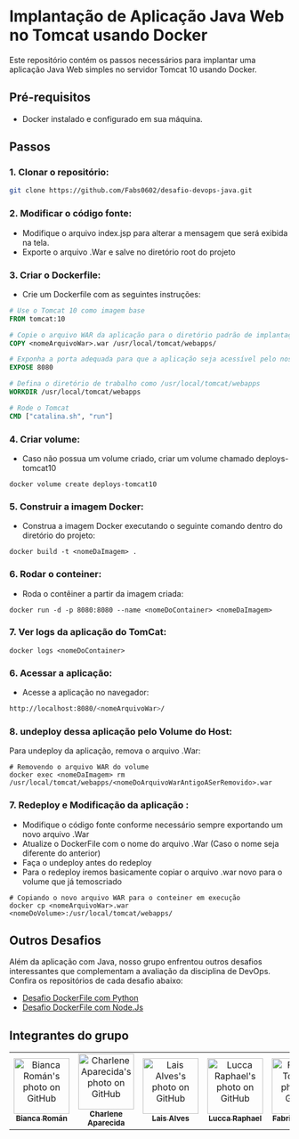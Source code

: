 # Implantação de Aplicação Java Web no Tomcat usando Docker

Este repositório contém os passos necessários para implantar uma aplicação Java Web simples no servidor Tomcat 10 usando Docker.

## Pré-requisitos

- Docker instalado e configurado em sua máquina.

## Passos

### 1. Clonar o repositório:

```bash
git clone https://github.com/Fabs0602/desafio-devops-java.git
````
### 2. Modificar o código fonte:
- Modifique o arquivo index.jsp para alterar a mensagem que será exibida na tela.
- Exporte o arquivo .War e salve no diretório root do projeto
  
### 3. Criar o Dockerfile:
- Crie um Dockerfile com as seguintes instruções:
````dockerfile
# Use o Tomcat 10 como imagem base
FROM tomcat:10

# Copie o arquivo WAR da aplicação para o diretório padrão de implantação do Tomcat
COPY <nomeArquivoWar>.war /usr/local/tomcat/webapps/

# Exponha a porta adequada para que a aplicação seja acessível pelo nosso Host
EXPOSE 8080

# Defina o diretório de trabalho como /usr/local/tomcat/webapps
WORKDIR /usr/local/tomcat/webapps

# Rode o Tomcat
CMD ["catalina.sh", "run"]
````

### 4. Criar volume:
- Caso não possua um volume criado, criar um volume chamado deploys-tomcat10
````docker
docker volume create deploys-tomcat10
````

### 5. Construir a imagem Docker:
- Construa a imagem Docker executando o seguinte comando dentro do diretório do projeto:
````docker
docker build -t <nomeDaImagem> .
````

### 6. Rodar o conteiner:
- Roda o contêiner a partir da imagem criada:
````docker
docker run -d -p 8080:8080 --name <nomeDoContainer> <nomeDaImagem>
````

### 7. Ver logs da aplicação do TomCat:
````docker
docker logs <nomeDoContainer>
````

### 6. Acessar a aplicação:
- Acesse a aplicação no navegador:
````bash
http://localhost:8080/<nomeArquivoWar>/
````

###  8. undeploy dessa aplicação pelo Volume do Host:
Para undeploy da aplicação, remova o arquivo .War:
````docker
# Removendo o arquivo WAR do volume
docker exec <nomeDaImagem> rm /usr/local/tomcat/webapps/<nomeDoArquivoWarAntigoASerRemovido>.war
````

### 7. Redeploy e Modificação da aplicação :
- Modifique o código fonte conforme necessário sempre exportando um novo arquivo .War
- Atualize o DockerFile com o nome do arquivo .War (Caso o nome seja diferente do anterior)
- Faça o undeploy antes do redeploy
- Para o redeploy iremos basicamente copiar o arquivo .war novo para o volume que já temoscriado
  
````docker
# Copiando o novo arquivo WAR para o conteiner em execução
docker cp <nomeArquivoWar>.war <nomeDoVolume>:/usr/local/tomcat/webapps/
````

## Outros Desafios
Além da aplicação com Java, nosso grupo enfrentou outros desafios interessantes que complementam a avaliação da disciplina de DevOps. Confira os repositórios de cada desafio abaixo:
- [Desafio DockerFile com Python](https://github.com/laiscrz/desafio-devops-python)
- [Desafio DockerFile com Node.Js](https://github.com/biancaroman/desafio-devops-nodejs)


## Integrantes do grupo
<table>
  <tr>
        <td align="center">
      <a href="https://github.com/biancaroman">
        <img src="https://avatars.githubusercontent.com/u/128830935?v=4" width="100px;" border-radius='50%' alt="Bianca Román's photo on GitHub"/><br>
        <sub>
          <b>Bianca Román</b>
        </sub>
      </a>
    </td>
    <td align="center">
      <a href="https://github.com/charlenefialho">
        <img src="https://avatars.githubusercontent.com/u/94643076?v=4" width="100px;" border-radius='50%' alt="Charlene Aparecida's photo on GitHub"/><br>
        <sub>
          <b>Charlene Aparecida</b>
        </sub>
      </a>
    </td>
    <td align="center">
      <a href="https://github.com/laiscrz">
        <img src="https://avatars.githubusercontent.com/u/133046134?v=4" width="100px;" alt="Lais Alves's photo on GitHub"/><br>
        <sub>
          <b>Lais Alves</b>
        </sub>
      </a>
    </td>
    <td align="center">
      <a href="https://github.com/LuccaRaphael">
        <img src="https://avatars.githubusercontent.com/u/127765063?v=4" width="100px;" border-radius='50%' alt="Lucca Raphael's photo on GitHub"/><br>
        <sub>
          <b>Lucca Raphael</b>
        </sub>
      </a>
    </td>
     <td align="center">
      <a href="https://github.com/Fabs0602">
        <img src="https://avatars.githubusercontent.com/u/111320639?v=4" width="100px;" border-radius='50%' alt="Fabricio Torres's photo on GitHub"/><br>
        <sub>
          <b>Fabricio Torres</b>
        </sub>
      </a>
    </td>
  </tr>
</table>

